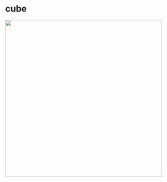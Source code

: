 # cube

<img src="https://user-images.githubusercontent.com/6099321/43369210-fdfa3994-9361-11e8-98e8-c0b8ae1d72b1.gif" width="500" text-align="center"/>
